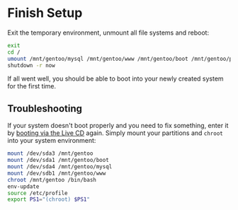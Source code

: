 Finish Setup
============

Exit the temporary environment, unmount all file systems and reboot:
 
```sh
exit
cd / 
umount /mnt/gentoo/mysql /mnt/gentoo/www /mnt/gentoo/boot /mnt/gentoo/proc /mnt/gentoo
shutdown -r now
```

If all went well, you should be able to boot into your newly created system for the first time.

Troubleshooting
---------------

If your system doesn't boot properly and you need to fix something, enter it by [booting via the Live CD](../01_Live-CD.md) again. Simply mount your partitions and `chroot` into your system environment:
 
```sh
mount /dev/sda3 /mnt/gentoo
mount /dev/sda1 /mnt/gentoo/boot
mount /dev/sda4 /mnt/gentoo/mysql
mount /dev/sdb1 /mnt/gentoo/www
chroot /mnt/gentoo /bin/bash
env-update
source /etc/profile
export PS1="(chroot) $PS1"
```

